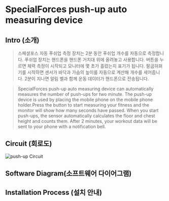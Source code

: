 # SpecialForces push-up auto measuring device

## Intro (소개)
>스페셜포스 자동 푸쉬업 측정 장치는 2분 동안 푸쉬업 개수를 자동으로 측정합니다. 푸쉬업 장치는 핸드폰을 핸드폰 거치대 위에 올려놓고 사용합니다. 버튼을 누르면 체력 측정이 시작되고 모니터에 몇 초가 흘렀는지 표기가 됩니다. 팔굽혀펴기를 시작하면 센서가 바닥과 가슴의 높이를 자동으로 계산해 개수를 세어줍니다. 2분이 지나면 알림 벨과 함께 운동 데이터가 핸드폰으로 전송됩니다.

>SpecialForces push-up auto measuring device can automatically measures the number of push-ups for two minute. The push-up device is used by placing the mobile phone on the mobile phone holder.Press the button to start measuring your fitness and the monitor will show how many seconds have passed. When you start push-ups, the sensor automatically calculates the floor and chest height and counts them. After 2 minutes, your workout data will be sent to your phone with a notification bell.


## Circuit (회로도)
![push-up Circuit](https://user-images.githubusercontent.com/26067127/97004086-739ea380-1577-11eb-88ea-bd1aace00773.png)

## Software Diagram(소프트웨어 다이어그램)

## Installation Process (설치 안내)
</br> 

